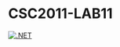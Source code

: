 # CSC2011-LAB11
[![.NET](https://github.com/karinliow/CSC2011-LAB11/actions/workflows/dotnet.yml/badge.svg)](https://github.com/karinliow/CSC2011-LAB11/actions/workflows/dotnet.yml)
